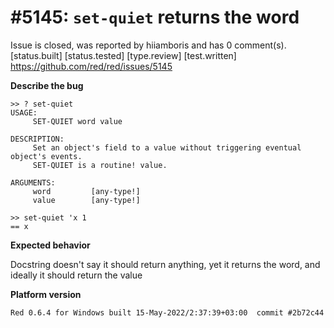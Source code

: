 
#5145: `set-quiet` returns the word
================================================================================
Issue is closed, was reported by hiiamboris and has 0 comment(s).
[status.built] [status.tested] [type.review] [test.written]
<https://github.com/red/red/issues/5145>

**Describe the bug**

```
>> ? set-quiet
USAGE:
     SET-QUIET word value

DESCRIPTION: 
     Set an object's field to a value without triggering eventual object's events. 
     SET-QUIET is a routine! value.

ARGUMENTS:
     word         [any-type!] 
     value        [any-type!] 

>> set-quiet 'x 1
== x
```

**Expected behavior**

Docstring doesn't say it should return anything, yet it returns the word, and ideally it should return the value

**Platform version**
```
Red 0.6.4 for Windows built 15-May-2022/2:37:39+03:00  commit #2b72c44
```



